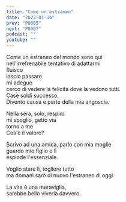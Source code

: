 ```yaml
---
title: "Come un estraneo"
date: "2022-01-14"
prev: "P0005"
next: "P0007"
podcast: ""
youtube: ""
---
```


Come un estraneo del mondo sono qui  
nell'irrefrenabile tentativo di adattarmi  
fluisco  
lascio passare  
mi adeguo  
cerco di vedere la felicità dove la vedono tutti.  
Case soldi successo.  
Divento causa e parte della mia angoscia.  

Nella sera, solo, respiro  
mi spoglio, getto via  
torno a me  
Cos'è il valore?  

Scrivo ad una amica, parlo con mia moglie  
guardo mio figlio e lì  
esplode l'essenziale.  

Voglio stare lì, togliere tutto  
ma domani sarò di nuovo l'estraneo di oggi.  

La vita è una meraviglia,  
sarebbe bello viverla davvero. 
